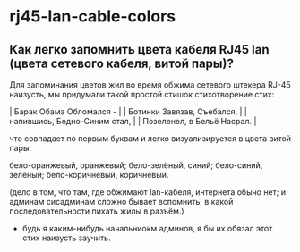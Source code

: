 # rj45-lan-cable-colors
## Как легко запомнить цвета кабеля RJ45 lan (цвета сетевого кабеля, витой пары)?

Для запоминания цветов жил во время обжима сетевого штекера RJ-45 наизусть, мы придумали такой простой стишок стихотворение стих:

| Барак Обама Обломался - |
| Ботинки Завязав, Съебался, |
| напившись, Бедно-Синим стал, |
| Позеленел, в Бельё Насрал. |

что совпадает по первым буквам и легко визуализируется в цвета витой пары:

бело-оранжевый, оранжевый; 
бело-зелёный, синий; 
бело-синий, 
зелёный; бело-коричневый, коричневый.

(дело в том, что там, где обжимают lan-кабеля, интернета обычо нет; и админам сисадминам сложно бывает вспомнить, в какой последовательности пихать жилы в разъём.)

- будь я каким-нибудь начальниокм админов, я бы их обязал этот стих наизусть заучить.
